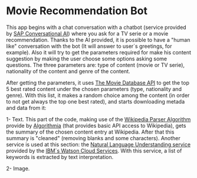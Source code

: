 # Movie Recommendation Bot
This app begins with a chat conversation with a chatbot (service provided by [SAP Conversational AI](https://cai.tools.sap/)) where you ask for a TV serie or a movie recommendation. Thanks to the AI provided, it is possible to have a "human like" conversation with the bot (It will answer to user´s greetings, for example). Also it will try to get the parameters required for make his content suggestion by making the user choose some options asking some questions. The three parameters are: type of content (movie or TV serie), nationality of the content and genre of the content. 

After getting the parameters, it uses [The Movie Database API](https://www.themoviedb.org/documentation/api) to get the top 5 best rated content under the chosen parameters (type, nationality and genre). With this list, it makes a random choice among the content (in order to not get always the top one best rated), and starts downloading metada and data from it:

1- Text. This part of the code, making use of the [Wikipedia Parser Algorithm](https://algorithmia.com/algorithms/web/WikipediaParser) provide by [Algorithmia](https://algorithmia.com/) (that provides basic API access to Wikipedia), gets the summary of the chosen content entry at Wikipedia. After that this summary is "cleaned" (removing blanks and some characters). Another service is used at this section: the [Natural Language Understanding service](https://www.ibm.com/watson/services/natural-language-understanding/) provided by the [IBM´s Watson Cloud Services](https://www.ibm.com/watson). With this service, a list of keywords is extracted by text interpretation.

2- Image. 

